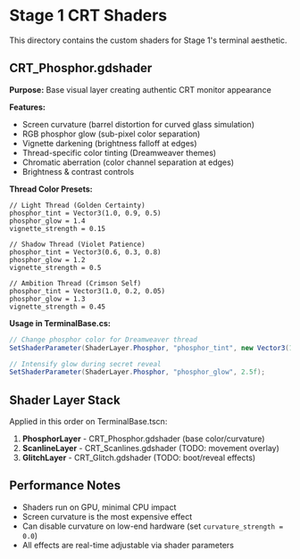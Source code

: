# Stage 1 CRT Shaders

This directory contains the custom shaders for Stage 1's terminal aesthetic.

## CRT_Phosphor.gdshader

**Purpose:** Base visual layer creating authentic CRT monitor appearance

**Features:**
- Screen curvature (barrel distortion for curved glass simulation)
- RGB phosphor glow (sub-pixel color separation)
- Vignette darkening (brightness falloff at edges)
- Thread-specific color tinting (Dreamweaver themes)
- Chromatic aberration (color channel separation at edges)
- Brightness & contrast controls

**Thread Color Presets:**
```gdscript
// Light Thread (Golden Certainty)
phosphor_tint = Vector3(1.0, 0.9, 0.5)
phosphor_glow = 1.4
vignette_strength = 0.15

// Shadow Thread (Violet Patience)  
phosphor_tint = Vector3(0.6, 0.3, 0.8)
phosphor_glow = 1.2
vignette_strength = 0.5

// Ambition Thread (Crimson Self)
phosphor_tint = Vector3(1.0, 0.2, 0.05)
phosphor_glow = 1.3
vignette_strength = 0.45
```

**Usage in TerminalBase.cs:**
```csharp
// Change phosphor color for Dreamweaver thread
SetShaderParameter(ShaderLayer.Phosphor, "phosphor_tint", new Vector3(1.0f, 0.9f, 0.5f)); // Light

// Intensify glow during secret reveal
SetShaderParameter(ShaderLayer.Phosphor, "phosphor_glow", 2.5f);
```

## Shader Layer Stack

Applied in this order on TerminalBase.tscn:
1. **PhosphorLayer** - CRT_Phosphor.gdshader (base color/curvature)
2. **ScanlineLayer** - CRT_Scanlines.gdshader (TODO: movement overlay)
3. **GlitchLayer** - CRT_Glitch.gdshader (TODO: boot/reveal effects)

## Performance Notes

- Shaders run on GPU, minimal CPU impact
- Screen curvature is the most expensive effect
- Can disable curvature on low-end hardware (set `curvature_strength = 0.0`)
- All effects are real-time adjustable via shader parameters
